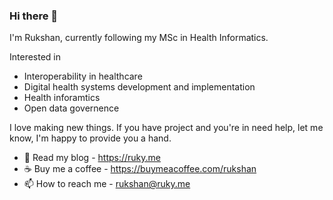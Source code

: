 ### Hi there 👋

I'm Rukshan, currently following my MSc in Health Informatics.

Interested in 

* Interoperability in healthcare
* Digital health systems development and implementation
* Health inforamtics 
* Open data governence 

I love making new things. If you have project and you're in need help, let me know, I'm happy to provide you a hand.

* 💬 Read my blog - https://ruky.me
* ☕ Buy me a coffee - https://buymeacoffee.com/rukshan
* 📫 How to reach me - rukshan@ruky.me
<!--
**rukshn/rukshn** is a ✨ _special_ ✨ repository because its `README.md` (this file) appears on your GitHub profile.

Here are some ideas to get you started:

- 🔭 I’m currently working on ...
- 🌱 I’m currently learning ...
- 👯 I’m looking to collaborate on ...
- 🤔 I’m looking for help with ...
- 💬 Ask me about ...
- 📫 How to reach me: ...
- 😄 Pronouns: ...
- ⚡ Fun fact: ...
-->
